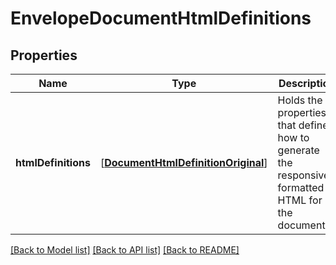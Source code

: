 # EnvelopeDocumentHtmlDefinitions

## Properties
Name | Type | Description | Notes
------------ | ------------- | ------------- | -------------
**htmlDefinitions** | [[**DocumentHtmlDefinitionOriginal**](DocumentHtmlDefinitionOriginal.md)] | Holds the properties that define how to generate the responsive-formatted HTML for the document. | [optional] 

[[Back to Model list]](../README.md#documentation-for-models) [[Back to API list]](../README.md#documentation-for-api-endpoints) [[Back to README]](../README.md)


